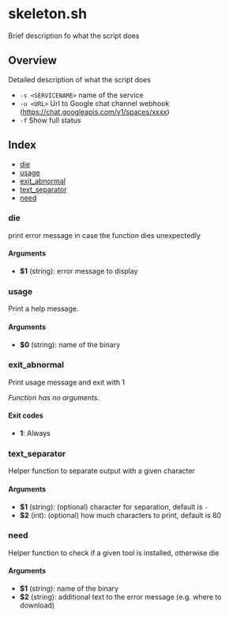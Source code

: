# skeleton.sh

Brief description fo what the script does

## Overview

Detailed description of what the script does

* `-s <SERVICENAME>` name of the service
* `-u <URL>` Url to Google chat channel webhook (https://chat.googleapis.com/v1/spaces/xxxx)
* `-f` Show full status

## Index

* [die](#die)
* [usage](#usage)
* [exit_abnormal](#exit_abnormal)
* [text_separator](#text_separator)
* [need](#need)

### die

print error message in case the function dies unexpectedly

#### Arguments

* **$1** (string): error message to display

### usage

Print a help message.

#### Arguments

* **$0** (string): name of the binary

### exit_abnormal

Print usage message and exit with 1

_Function has no arguments._

#### Exit codes

* **1**: Always

### text_separator

Helper function to separate output with a given character

#### Arguments

* **$1** (string): (optional) character for separation, default is `-`
* **$2** (int): (optional) how much characters to print, default is 80

### need

Helper function to check if a given tool is installed, otherwise die

#### Arguments

* **$1** (string): name of the binary
* **$2** (string): additional text to the error message (e.g. where to download)

